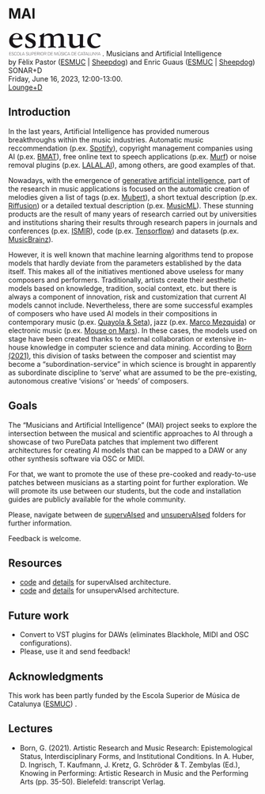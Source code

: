 # MAI
![esmuc.png](./esmuc.png). 
Musicians and Artificial Intelligence  
by Fèlix Pastor ([ESMUC](https://www.esmuc.cat/) | [Sheepdog](http://sheepdog.es/)) and Enric Guaus ([ESMUC](https://www.esmuc.cat/) | [Sheepdog](http://sheepdog.es/))  
SONAR+D  
Friday, June 16, 2023, 12:00-13:00.  
[Lounge+D](https://sonar.es/en/activity/lounged-viernes)

## Introduction
In the last years, Artificial Intelligence has provided numerous breakthroughs within the music industries.  Automatic music reccommendation (p.ex. [Spotify](https://open.spotify.com/?)), copyright management companies using AI (p.ex. [BMAT](https://www.bmat.com/)), free online text to speech applications (p.ex. [Murf](https://murf.ai/)) or noise removal plugins (p.ex. [LALAL.AI](https://www.lalal.ai/voice-cleaner/)), among others, are good examples of that. 

Nowadays, with the emergence of [generative artificial intelligence](https://en.wikipedia.org/wiki/Generative_artificial_intelligence), part of the research in music applications is focused on the automatic creation of melodies given a list of tags (p.ex. [Mubert](https://mubert.com/)), a short textual description (p.ex. [Riffusion](https://www.riffusion.com/)) or a detailed textual description (p.ex. [MusicML](https://google-research.github.io/seanet/musiclm/examples/)). These stunning products are the result of many years of research carried out by universities and institutions sharing their results through research papers in journals and conferences (p.ex. [ISMIR](https://www.ismir.net/)), code (p.ex. [Tensorflow](https://www.tensorflow.org/)) and datasets (p.ex. [MusicBrainz](https://musicbrainz.org/)).  

However, it is well known that machine learning algorithms tend to propose models that hardly deviate from the parameters established by the data itself. This makes all of the initiatives mentioned above useless for many composers and performers. Traditionally, artists create their aesthetic models based on knowledge, tradition, social context, etc. but there is always a component of innovation, risk and customization that current AI models cannot include. Nevertheless, there are some successful examples of composers who have used AI models in their compositions in contemporary music (p.ex. [Quayola & Seta](https://www.youtube.com/watch?v=WzfBkArrN28)), jazz (p.ex. [Marco Mezquida](https://www.youtube.com/watch?v=dHh4vP5T6VM)) or electronic music (p.ex. [Mouse on Mars](https://www.youtube.com/watch?v=F7WlJTO9-Kg)). In these cases, the models used on stage have been created thanks to external collaboration or extensive in-house knowledge in computer science and data mining. According to [Born (2021)](#lectures), this division of tasks between the composer and scientist may become a “subordination-service” in which science is brought in apparently as subordinate discipline to ‘serve’ what are assumed to be the pre-existing, autonomous creative ‘visions’ or ‘needs’ of composers.

## Goals

The “Musicians and Artificial Intelligence” (MAI) project seeks to explore the intersection between the musical and scientific approaches to AI through a showcase of two PureData patches that implement two different architectures for creating AI models that can be mapped to a DAW or any other synthesis software via OSC or MIDI.

For that, we want to promote the use of these pre-cooked and ready-to-use patches between musicians as a starting point for further exploration. We will promote its use between our students, but the code and installation guides are publicly available for the whole community.

Please, navigate between de [supervAIsed](/supervAIsed) and [unsupervAIsed](/unsupervAIsed) folders for further information.

Feedback is welcome.

## Resources

* [code](/supervAIsed/puredata) and [details](/supervAIsed) for supervAIsed architecture.
* [code](/unsupervAIsed/puredata) and [details](/unsupervAIsed) for unsupervAIsed architecture.

## Future work

* Convert to VST plugins for DAWs (eliminates Blackhole, MIDI and OSC configurations).
* Please, use it and send feedback!

## Acknowledgments 

This work has been partly funded by the Escola Superior de Música de Catalunya ([ESMUC](https://www.esmuc.cat/)) .

## Lectures

* Born, G. (2021). Artistic Research and Music Research: Epistemological Status, Interdisciplinary Forms, and Institutional Conditions. In A. Huber, D. Ingrisch, T. Kaufmann, J. Kretz, G. Schröder & T. Zembylas (Ed.), Knowing in Performing: Artistic Research in Music and the Performing Arts (pp. 35-50). Bielefeld: transcript Verlag. 
